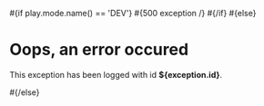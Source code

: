 \#{if play.mode.name() == 'DEV'} \#{500 exception /} \#{/if} \#{else}

# Oops, an error occured

This exception has been logged with id **${exception.id}**.

\#{/else}

